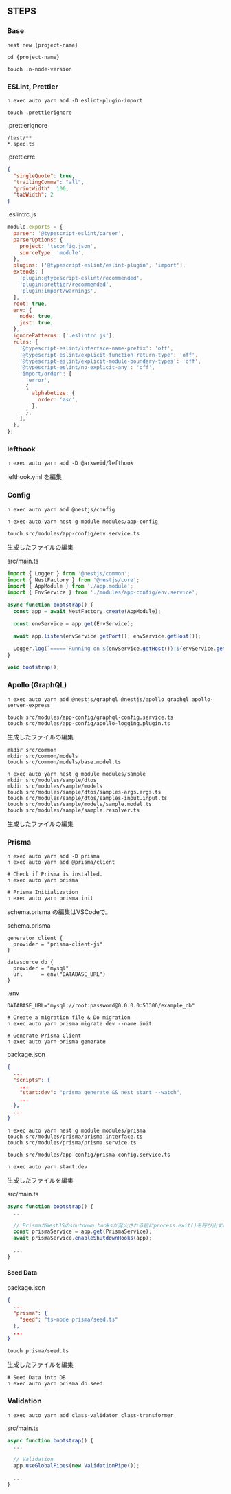 ## STEPS

### Base

```shell
nest new {project-name}

cd {project-name}

touch .n-node-version
```

### ESLint, Prettier

```shell
n exec auto yarn add -D eslint-plugin-import

touch .prettierignore
```

.prettierignore
```ignore
/test/**
*.spec.ts
```

.prettierrc
```json
{
  "singleQuote": true,
  "trailingComma": "all",
  "printWidth": 100,
  "tabWidth": 2
}
```

.eslintrc.js
```javascript
module.exports = {
  parser: '@typescript-eslint/parser',
  parserOptions: {
    project: 'tsconfig.json',
    sourceType: 'module',
  },
  plugins: ['@typescript-eslint/eslint-plugin', 'import'],
  extends: [
    'plugin:@typescript-eslint/recommended',
    'plugin:prettier/recommended',
    'plugin:import/warnings',
  ],
  root: true,
  env: {
    node: true,
    jest: true,
  },
  ignorePatterns: ['.eslintrc.js'],
  rules: {
    '@typescript-eslint/interface-name-prefix': 'off',
    '@typescript-eslint/explicit-function-return-type': 'off',
    '@typescript-eslint/explicit-module-boundary-types': 'off',
    '@typescript-eslint/no-explicit-any': 'off',
    'import/order': [
      'error',
      {
        alphabetize: {
          order: 'asc',
        },
      },
    ],
  },
};
```

### lefthook

```shell
n exec auto yarn add -D @arkweid/lefthook
```

lefthook.yml を編集

### Config

```shell
n exec auto yarn add @nestjs/config

n exec auto yarn nest g module modules/app-config

touch src/modules/app-config/env.service.ts
```

生成したファイルの編集

src/main.ts
```typescript
import { Logger } from '@nestjs/common';
import { NestFactory } from '@nestjs/core';
import { AppModule } from './app.module';
import { EnvService } from './modules/app-config/env.service';

async function bootstrap() {
  const app = await NestFactory.create(AppModule);

  const envService = app.get(EnvService);

  await app.listen(envService.getPort(), envService.getHost());

  Logger.log(`===== Running on ${envService.getHost()}:${envService.getPort()} =====`);
}

void bootstrap();
```

### Apollo (GraphQL)

```shell
n exec auto yarn add @nestjs/graphql @nestjs/apollo graphql apollo-server-express

touch src/modules/app-config/graphql-config.service.ts
touch src/modules/app-config/apollo-logging.plugin.ts
```

生成したファイルの編集

```shell
mkdir src/common
mkdir src/common/models
touch src/common/models/base.model.ts

n exec auto yarn nest g module modules/sample
mkdir src/modules/sample/dtos
mkdir src/modules/sample/models
touch src/modules/sample/dtos/samples-args.args.ts
touch src/modules/sample/dtos/samples-input.input.ts
touch src/modules/sample/models/sample.model.ts
touch src/modules/sample/sample.resolver.ts
```

生成したファイルの編集

### Prisma

```shell
n exec auto yarn add -D prisma     
n exec auto yarn add @prisma/client                   

# Check if Prisma is installed.
n exec auto yarn prisma
```

```shell
# Prisma Initialization
n exec auto yarn prisma init
```

schema.prisma の編集はVSCodeで。

schema.prisma
```
generator client {
  provider = "prisma-client-js"
}

datasource db {
  provider = "mysql"
  url      = env("DATABASE_URL")
}
```

.env
```dotenv
DATABASE_URL="mysql://root:password@0.0.0.0:53306/example_db"
```

```shell
# Create a migration file & Do migration
n exec auto yarn prisma migrate dev --name init

# Generate Prisma Client
n exec auto yarn prisma generate
```

package.json
```json
{
  ...
  "scripts": {
    ...
    "start:dev": "prisma generate && nest start --watch",
    ...
  },
  ...
}
```

```shell
n exec auto yarn nest g module modules/prisma  
touch src/modules/prisma/prisma.interface.ts
touch src/modules/prisma/prisma.service.ts

touch src/modules/app-config/prisma-config.service.ts
```

```shell
n exec auto yarn start:dev
```

生成したファイルを編集

src/main.ts
```typescript
async function bootstrap() {
  ...

  // PrismaがNestJSのshutdown hooksが発火される前にprocess.exit()を呼び出すのでPrismaのbeforeExitイベントのリスナーを設定
  const prismaService = app.get(PrismaService);
  await prismaService.enableShutdownHooks(app);

  ...
}
```

#### Seed Data

package.json
```json
{
  ...
  "prisma": {
    "seed": "ts-node prisma/seed.ts"
  },
  ...
}
```

```shell
touch prisma/seed.ts
```

生成したファイルを編集

```shell
# Seed Data into DB
n exec auto yarn prisma db seed
```

### Validation

```shell
n exec auto yarn add class-validator class-transformer
```

src/main.ts
```typescript
async function bootstrap() {
  ...

  // Validation
  app.useGlobalPipes(new ValidationPipe());

  ...
}
```
